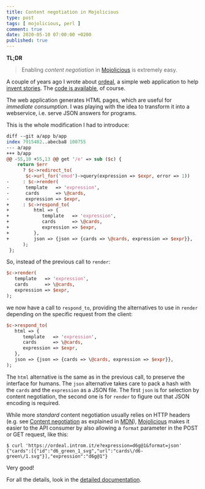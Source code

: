 ```yaml
---
title: Content negotiation in Mojolicious
type: post
tags: [ mojolicious, perl ]
comment: true
date: 2020-05-10 07:00:00 +0200
published: true
---
```


**TL;DR**

> Enabling *content negotiation* in [Mojolicious][] is extremely easy.

A couple of years ago I wrote about [ordeal][], a simple web application
to help [invent stories][]. The [code is available][], of course.

The web application generates HTML pages, which are useful for
*immediate consumption*. I was playing with the idea to transform it
into a webservice, i.e. serve JSON answers for programs.

This is the whole modification I had to introduce:

```perl
diff --git a/app b/app
index 7915482..abecba8 100755
--- a/app
+++ b/app
@@ -55,10 +55,13 @@ get '/e' => sub ($c) {
    return $err
      ? $c->redirect_to(
       $c->url_for('emod')->query(expression => $expr, error => 1))
-     : $c->render(
-      template   => 'expression',
-      cards      => \@cards,
-      expression => $expr,
+     : $c->respond_to(
+         html => {
+            template   => 'expression',
+            cards      => \@cards,
+            expression => $expr,
+         },
+         json => {json => {cards => \@cards, expression => $expr}},
      );
 };
```

So, instead of the previous call to `render`:

```perl
$c->render(
   template   => 'expression',
   cards      => \@cards,
   expression => $expr,
);
```

we now have a call to `respond_to`, providing the alternatives to use in
`render` depending on the specific request from the client:

```perl
$c->respond_to(
   html => {
      template   => 'expression',
      cards      => \@cards,
      expression => $expr,
   },
   json => {json => {cards => \@cards, expression => $expr}},
);
```

The `html` alternative is the same as in the previous call, to preserve
the interface for humans. The `json` alternative takes care to pack a
hash with the `cards` and the `expression` as a JSON file. The first
`json` is for selection by content negotiation, the second one is for
`render` to figure out that JSON encoding is required.

While more *standard* content negotiation usually relies on HTTP headers
(e.g. see [Content negotiation][] as explained in [MDN][]),
[Mojolicious][] makes it easier to the API consumer by also allowing a
`format` parameter in the POST or GET request, like this:

```
$ curl 'https://ordeal.introm.it/e?expression=d6g@1&format=json'
{"cards":[{"id":"d6_green_1_svg","url":"cards\/d6-green\/1.svg"}],"expression":"d6g@1"}
```

Very good!

For all the details, look in the [detailed documentation][].

[invent stories]: https://blog.polettix.it/invent-stories/
[ordeal]: https://ordeal.introm.it/
[code is available]: https://github.com/polettix/ordeal-webapp
[Content negotiation]: https://developer.mozilla.org/en-US/docs/Web/HTTP/Content_negotiation
[MDN]: https://developer.mozilla.org/en-US/
[Mojolicious]: https://metacpan.org/pod/Mojolicious
[detailed documentation]: https://mojolicious.org/perldoc/Mojolicious/Guides/Rendering#Content-negotiation
